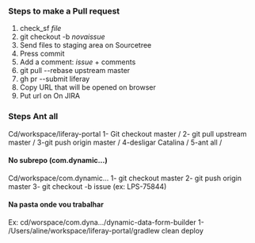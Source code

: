 ### Steps to make a Pull request

1. check_sf *file*
2. git checkout -b *novaissue*
3. Send files to staging area on Sourcetree
4. Press commit
5. Add a comment: *issue* + comments
6. git pull --rebase upstream master
7. gh pr --submit liferay
8. Copy URL that will be opened on browser
9. Put url on On JIRA

### Steps Ant all
Cd/workspace/liferay-portal
1- Git checkout master / 
2- git pull upstream master / 
3-git push origin master / 
4-desligar Catalina / 
5-ant all /  


#### No subrepo (com.dynamic...)
Cd/workspace/com.dynamic...
1- git checkout master
2- git push origin master
3- git checkout -b issue (ex: LPS-75844) 

#### Na pasta onde vou trabalhar
Ex: cd/worspace/com.dyna.../dynamic-data-form-builder
1- /Users/aline/workspace/liferay-portal/gradlew clean deploy
